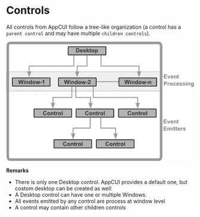 # Controls

All controls from AppCUI follow a tree-like organization (a control has a `parent control` and may have multiple `children controls`).

<img src="img/controls_architecture.png" />

**Remarks**
* There is only one Desktop control. AppCUI provides a default one, but costom desktop can be created as well
* A Desktop control can have one or multiple Windows.
* All events emitted by any control are process at window level
* A control may contain other children controls